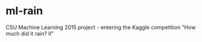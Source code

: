 # ml-rain
CSU Machine Learning 2015 project - entering the Kaggle competition "How much did it rain? II"
